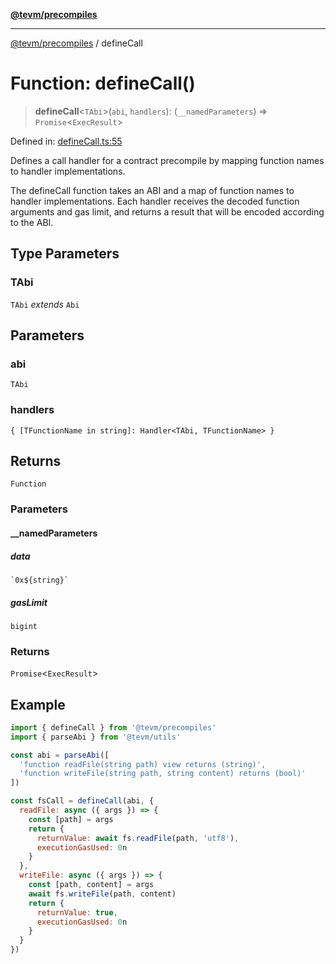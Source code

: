 [**@tevm/precompiles**](../README.md)

***

[@tevm/precompiles](../globals.md) / defineCall

# Function: defineCall()

> **defineCall**\<`TAbi`\>(`abi`, `handlers`): (`__namedParameters`) => `Promise`\<`ExecResult`\>

Defined in: [defineCall.ts:55](https://github.com/evmts/tevm-monorepo/blob/main/packages/precompiles/src/defineCall.ts#L55)

Defines a call handler for a contract precompile by mapping function names to handler implementations.

The defineCall function takes an ABI and a map of function names to handler implementations.
Each handler receives the decoded function arguments and gas limit, and returns a result
that will be encoded according to the ABI.

## Type Parameters

### TAbi

`TAbi` *extends* `Abi`

## Parameters

### abi

`TAbi`

### handlers

`{ [TFunctionName in string]: Handler<TAbi, TFunctionName> }`

## Returns

`Function`

### Parameters

#### \_\_namedParameters

##### data

`` `0x${string}` ``

##### gasLimit

`bigint`

### Returns

`Promise`\<`ExecResult`\>

## Example

```js
import { defineCall } from '@tevm/precompiles'
import { parseAbi } from '@tevm/utils'

const abi = parseAbi([
  'function readFile(string path) view returns (string)',
  'function writeFile(string path, string content) returns (bool)'
])

const fsCall = defineCall(abi, {
  readFile: async ({ args }) => {
    const [path] = args
    return {
      returnValue: await fs.readFile(path, 'utf8'),
      executionGasUsed: 0n
    }
  },
  writeFile: async ({ args }) => {
    const [path, content] = args
    await fs.writeFile(path, content)
    return {
      returnValue: true,
      executionGasUsed: 0n
    }
  }
})
```
